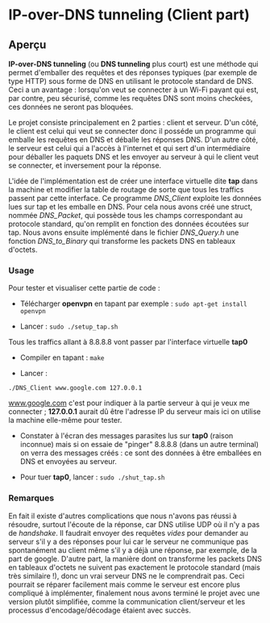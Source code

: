 # IP-over-DNS tunneling (Client part)

## Aperçu

**IP-over-DNS tunneling** (ou **DNS tunneling** plus court) est une méthode qui 
permet d'emballer des requêtes et des réponses typiques (par exemple de type 
HTTP) sous forme de DNS en utilisant le protocole standard de DNS. Ceci a un 
avantage : lorsqu'on veut se connecter à un Wi-Fi payant qui est, par contre, 
peu sécurisé, comme les requêtes DNS sont moins checkées, ces données ne seront 
pas bloquées. 

Le projet consiste principalement en 2 parties : client et serveur. D'un côté, 
le client est celui qui veut se connecter donc il posséde un programme qui 
emballe les requêtes en DNS et déballe les réponses DNS. D'un autre côté, le 
serveur est celui qui a l'accès à l'internet et qui sert d'un intermédiaire 
pour déballer les paquets DNS et les envoyer au serveur à qui le client veut se 
connecter, et inversement pour la réponse.

L'idée de l'implémentation est de créer une interface virtuelle dite **tap** 
dans la machine et modifier la table de routage de sorte que tous les traffics 
passent par cette interface. Ce programme *DNS_Client* exploite les données 
lues sur tap et les emballe en DNS. Pour cela nous avons créé une struct, 
nommée *DNS_Packet*, qui possède tous les champs correspondant au protocole 
standard, qu'on remplit en fonction des données écoutées sur tap. Nous avons 
ensuite implémenté dans le fichier *DNS_Query.h* une fonction *DNS_to_Binary* 
qui transforme les packets DNS en tableaux d'octets. 


### Usage

Pour tester et visualiser cette partie de code :

- Télécharger **openvpn** en tapant par exemple : `sudo apt-get install openvpn`

- Lancer : `sudo ./setup_tap.sh`

Tous les traffics allant à 8.8.8.8 vont passer par l'interface virtuelle 
**tap0**

- Compiler en tapant : `make`

- Lancer : 

`./DNS_Client www.google.com 127.0.0.1`

www.google.com c'est pour indiquer à la partie serveur à qui je veux me 
connecter ; **127.0.0.1** aurait dû être l'adresse IP du serveur mais ici on 
utilise la machine elle-même pour tester.

- Constater à l'écran des messages parasites lus sur **tap0** (raison inconnue) 
mais si on essaie de "pinger" 8.8.8.8 (dans un autre terminal) on verra des 
messages créés : ce sont des données à être emballées en DNS et envoyées au 
serveur.

- Pour tuer **tap0**, lancer : `sudo ./shut_tap.sh`


### Remarques

En fait il existe d'autres complications que nous n'avons pas réussi à résoudre,
surtout l'écoute de la réponse, car DNS utilise UDP où il n'y a pas de 
*handshake*. Il faudrait envoyer des requêtes *vides* pour demander au serveur 
s'il y a des réponses pour lui car le serveur ne communique pas spontanément au 
client même s'il y a déjà une réponse, par exemple, de la part de google. 
D'autre part, la manière dont on transforme les packets DNS en tableaux 
d'octets ne suivent pas exactement le protocole standard (mais très 
similaire !), donc un vrai serveur DNS ne le comprendrait pas. Ceci pourrait se 
réparer facilement mais comme le serveur est encore plus compliqué à 
implémenter, finalement nous avons terminé le projet avec une version plutôt 
simplifiée, comme la communication client/serveur et les processus 
d'encodage/décodage étaient avec succès.